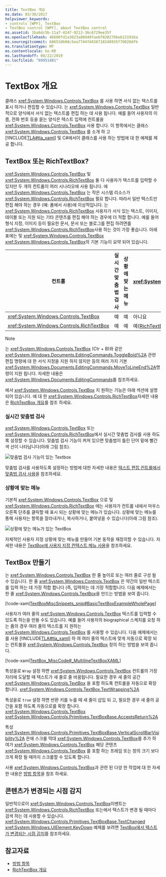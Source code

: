 ```yaml
---
title: TextBox 개요
ms.date: 03/30/2017
helpviewer_keywords:
- controls [WPF], TextBox
- TextBox control [WPF], about TextBox control
ms.assetid: 1ba6dc5b-11a7-4247-9213-36c6729ee35f
ms.openlocfilehash: 46600fd1a3023a80d49fae6f020279be6131916a
ms.sourcegitcommit: 68653db98c5ea7744fd438710248935f70020dfb
ms.translationtype: MT
ms.contentlocale: ko-KR
ms.lasthandoff: 08/22/2019
ms.locfileid: "69951481"
---
```

# <a name="textbox-overview"></a>TextBox 개요
클래스 <xref:System.Windows.Controls.TextBox> 를 사용 하면 서식 없는 텍스트를 표시 하거나 편집할 수 있습니다. 는 <xref:System.Windows.Controls.TextBox> 일반적으로 양식에서 서식 없는 텍스트를 편집 하는 데 사용 됩니다. 예를 들어 사용자의 이름, 전화 번호 등을 묻는 양식은 텍스트 입력에 컨트롤을 <xref:System.Windows.Controls.TextBox> 사용 합니다. 이 항목에서는 클래스 <xref:System.Windows.Controls.TextBox> 를 소개 하 고 [!INCLUDE[TLA#tla_xaml](../../../../includes/tlasharptla-xaml-md.md)] 및 C#에서이 클래스를 사용 하는 방법에 대 한 예제를 제공 합니다.  

<a name="textbox_or_richtextbox"></a>   
## <a name="textbox-or-richtextbox"></a>TextBox 또는 RichTextBox?  
 <xref:System.Windows.Controls.TextBox> 및<xref:System.Windows.Controls.RichTextBox> 둘 다 사용자가 텍스트를 입력할 수 있지만 두 개의 컨트롤이 여러 시나리오에 사용 됩니다. 에 <xref:System.Windows.Controls.TextBox> 는 작은 시스템 리소스가 <xref:System.Windows.Controls.RichTextBox> 필요 합니다. 따라서 일반 텍스트만 편집 해야 하는 경우 (예: 폼에서 사용)에 이상적입니다. 는 <xref:System.Windows.Controls.RichTextBox> 사용자가 서식 있는 텍스트, 이미지, 테이블 또는 지원 되는 기타 콘텐츠를 편집 해야 하는 경우에 더 적합 합니다. 예를 들어 형식 지정, 이미지 등이 필요한 문서, 문서 또는 블로그를 편집 하려면를 <xref:System.Windows.Controls.RichTextBox>사용 하는 것이 가장 좋습니다. 아래 표에는 및 <xref:System.Windows.Controls.TextBox> <xref:System.Windows.Controls.TextBox>의 기본 기능이 요약 되어 있습니다.  
  
|컨트롤|실시간 맞춤법 검사|상황에 맞는 메뉴|명령 서식 지정 <xref:System.Windows.Documents.EditingCommands.ToggleBold%2A> (Ctr + B)|<xref:System.Windows.Documents.FlowDocument>이미지, 단락, 테이블 등의 콘텐츠|  
|-------------|------------------------------|------------------|------------------------------------------------------------------------------------------------------------------------------------------------------------------------------------------------------|--------------------------------------------------------------------------------------------------------------------------------------------------------------------------------------------------|  
|<xref:System.Windows.Controls.TextBox>|예|예|아니요|아니요.|  
|<xref:System.Windows.Controls.RichTextBox>|예|예|예([RichTextBox 개요](richtextbox-overview.md) 참조)|예([RichTextBox 개요](richtextbox-overview.md) 참조)|  
  
> [!NOTE]
> 는 <xref:System.Windows.Controls.TextBox> (Ctr + B)와 같은 <xref:System.Windows.Documents.EditingCommands.ToggleBold%2A> 관련 편집 명령에 대 한 서식 지정을 지원 하지 않지만 등의 여러 가지 기본 <xref:System.Windows.Documents.EditingCommands.MoveToLineEnd%2A>명령이 지원 됩니다. 자세한 내용은 <xref:System.Windows.Documents.EditingCommands>를 참조하세요.  
  
 에서 <xref:System.Windows.Controls.TextBox> 지 원하는 기능은 아래 섹션에 설명 되어 있습니다. 에 대 한 <xref:System.Windows.Controls.RichTextBox>자세한 내용은 [RichTextBox 개요](richtextbox-overview.md)를 참조 하세요.  
  
### <a name="real-time-spellchecking"></a>실시간 맞춤법 검사  
 <xref:System.Windows.Controls.TextBox> 또는<xref:System.Windows.Controls.RichTextBox>에서 실시간 맞춤법 검사를 사용 하도록 설정할 수 있습니다. 맞춤법 검사 기능이 켜져 있으면 맞춤법이 틀린 단어 밑에 빨간색 선이 나타납니다(아래 그림 참조).  
  
 ![맞춤법 검사 기능이 있는 Textbox](./media/editing-textbox-with-spellchecking.png "Editing_TextBox_with_Spellchecking")  
  
 맞춤법 검사를 사용하도록 설정하는 방법에 대한 자세한 내용은 [텍스트 편집 컨트롤에서 맞춤법 검사 사용](how-to-enable-spell-checking-in-a-text-editing-control.md)을 참조하세요.  
  
### <a name="context-menu"></a>상황에 맞는 메뉴  
 기본적 <xref:System.Windows.Controls.TextBox> 으로 및 <xref:System.Windows.Controls.RichTextBox> 에는 사용자가 컨트롤 내에서 마우스 오른쪽 단추를 클릭할 때 표시 되는 상황에 맞는 메뉴가 있습니다. 상황에 맞는 메뉴를 통해 사용자는 항목을 잘라내거나, 복사하거나, 붙여넣을 수 있습니다(아래 그림 참조).  
  
 ![상황에 맞는 메뉴가 있는 TextBox](./media/editing-textbox-with-context-menu.png "Editing_TextBox_with_Context_Menu")  
  
 자체적인 사용자 지정 상황에 맞는 메뉴를 만들어 기본 동작을 재정의할 수 있습니다. 자세한 내용은 [TextBox에 사용자 지정 컨텍스트 메뉴 사용](how-to-use-a-custom-context-menu-with-a-textbox.md)을 참조하세요.  
  
<a name="creating_textboxes"></a>   
## <a name="creating-textboxes"></a>TextBox 만들기  
 는 <xref:System.Windows.Controls.TextBox> 한 줄 높이로 또는 여러 줄로 구성 될 수 있습니다. 한 줄 <xref:System.Windows.Controls.TextBox> 은 약간의 일반 텍스트를 입력 하는 데 가장 적합 합니다 (즉, 입력하는 데 가장 적합합니다. 다음 예제에서는 한 줄 <xref:System.Windows.Controls.TextBox>을 만드는 방법을 보여 줍니다.  
  
 [!code-xaml[TextBoxMiscSnippets_snip#BasicTextBoxExampleWholePage](~/samples/snippets/csharp/VS_Snippets_Wpf/TextBoxMiscSnippets_snip/csharp/basictextboxexample.xaml#basictextboxexamplewholepage)]  
  
 사용자가 여러 줄의 <xref:System.Windows.Controls.TextBox> 텍스트를 입력할 수 있도록 하는을 만들 수도 있습니다. 예를 들어 사용자의 biographical 스케치를 요청 하는 폼의 경우 여러 줄의 텍스트를 지 원하는 <xref:System.Windows.Controls.TextBox> 를 사용할 수 있습니다. 다음 예제에서는를 사용 [!INCLUDE[TLA#tla_xaml](../../../../includes/tlasharptla-xaml-md.md)] 하 여 여러 줄의 텍스트에 맞게 자동으로 확장 되는 컨트롤을 <xref:System.Windows.Controls.TextBox> 정의 하는 방법을 보여 줍니다.  
  
 [!code-xaml[TextBox_MiscCode#_MultilineTextBoxXAML](~/samples/snippets/csharp/VS_Snippets_Wpf/TextBox_MiscCode/CSharp/Window1.xaml#_multilinetextboxxaml)]  
  
 특성을로 `Wrap` 설정 하면 <xref:System.Windows.Controls.TextBox> 컨트롤의 가장자리에 도달할 때 텍스트가 새 줄로 줄 바꿈됩니다. 필요한 경우 새 줄의 공간 <xref:System.Windows.Controls.TextBox> 을 포함 하도록 컨트롤을 자동으로 확장 합니다. <xref:System.Windows.Controls.TextBox.TextWrapping%2A>  
  
 특성을로 `true` 설정 하면 반환 키를 누를 때 새 줄이 삽입 되 고, 필요한 경우 새 줄의 공간을 포함 하도록 자동으로를 확장 합니다. <xref:System.Windows.Controls.TextBox> <xref:System.Windows.Controls.Primitives.TextBoxBase.AcceptsReturn%2A>  
  
 특성 <xref:System.Windows.Controls.Primitives.TextBoxBase.VerticalScrollBarVisibility%2A> 은에 스크롤 막대 <xref:System.Windows.Controls.TextBox>를 추가 하 여가 <xref:System.Windows.Controls.TextBox> 해당 콘텐츠 <xref:System.Windows.Controls.TextBox> 를 포함 하는 프레임 또는 창의 크기 보다 크게 확장 될 때까지 스크롤할 수 있도록 합니다.  
  
 사용 <xref:System.Windows.Controls.TextBox>과 관련 된 다양 한 작업에 대 한 자세한 내용은 [방법 항목](textbox-how-to-topics.md)을 참조 하세요.  
  
<a name="editing_commands"></a>   
## <a name="detect-when-content-changes"></a>콘텐츠가 변경되는 시점 감지  
 일반적으로이 <xref:System.Windows.Controls.TextBox>이벤트는 <xref:System.Windows.Controls.RichTextBox> 또는에서 텍스트가 변경 될 때마다 검색 하는 데 사용할 수 있습니다. <xref:System.Windows.Controls.Primitives.TextBoxBase.TextChanged> <xref:System.Windows.UIElement.KeyDown> 예제를 보려면 [TextBox에서 텍스트가 변경되는 시점 감지](how-to-detect-when-text-in-a-textbox-has-changed.md)를 참조하세요.  
  
## <a name="see-also"></a>참고자료

- [방법 항목](textbox-how-to-topics.md)
- [RichTextBox 개요](richtextbox-overview.md)
